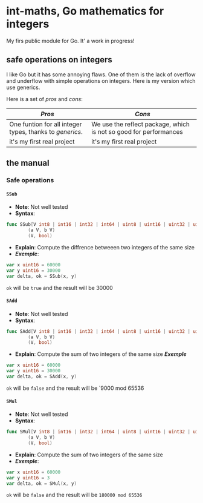 # int-maths, Go mathematics for integers

My firs public module for Go. It' a work in progress!

## safe operations on integers

I like Go but it has some annoying flaws. One of them is the lack of overflow and underflow with simple operations on integers. Here is my version which use generics.

Here is a set of *pros* and *cons*:

| ***Pros***                                               | ***Cons***                                                        |
|----------------------------------------------------------|-------------------------------------------------------------------|
| One funtion for all integer types, thanks to *generics*. | We use the reflect package, which is not so good for performances |
| it's my first real project                               | it's my first real project                                        |

## the manual
### Safe operations
#### `SSub`
- **Note**: Not well tested
- **Syntax**:
```Go
func SSub[V int8 | int16 | int32 | int64 | uint8 | uint16 | uint32 | uint64]
        (a V, b V) 
        (V, bool)
```
- **Explain**: Compute the diffrence betweeen two integers of the same size
- ***Exemple***:
```Go
var x uint16 = 60000
var y uint16 = 30000 
var delta, ok = SSub(x, y)
```
`ok` will be `true` and the result will be 30000

#### `SAdd`
- **Note**: Not well tested
- **Syntax**:
```Go
func SAdd[V int8 | int16 | int32 | int64 | uint8 | uint16 | uint32 | uint64]
        (a V, b V) 
        (V, bool)
```
- **Explain**: Compute the sum of two integers of the same size
***Exemple***
```Go
var x uint16 = 60000
var y uint16 = 30000 
var delta, ok = SAdd(x, y)
```
`ok` will be `false` and the result will be `9000 mod 65536

#### `SMul`
- **Note**: Not well tested
- **Syntax**:
```Go
func SMul[V int8 | int16 | int32 | int64 | uint8 | uint16 | uint32 | uint64]
        (a V, b V) 
        (V, bool)
```
- **Explain**: Compute the sum of two integers of the same size
- ***Exemple***:
```Go
var x uint16 = 60000
var y uint16 = 3 
var delta, ok = SMul(x, y)
```
`ok` will be `false` and the result will be `180000 mod 65536`

